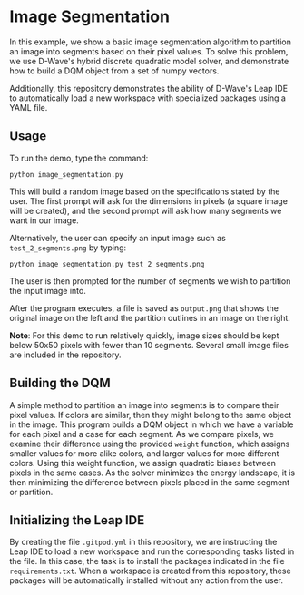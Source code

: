 # Image Segmentation

In this example, we show a basic image segmentation algorithm to partition an
image into segments based on their pixel values.  To solve this problem, we use
D-Wave's hybrid discrete quadratic model solver, and demonstrate how to build a
DQM object from a set of numpy vectors.

Additionally, this repository demonstrates the ability of D-Wave's Leap IDE to
automatically load a new workspace with specialized packages using a YAML file.

## Usage

To run the demo, type the command:

```python image_segmentation.py```

This will build a random image based on the specifications stated by the user.
The first prompt will ask for the dimensions in pixels (a square image will be
created), and the second prompt will ask how many segments we want in our image.

Alternatively, the user can specify an input image such as
```test_2_segments.png``` by typing:

```python image_segmentation.py test_2_segments.png```

The user is then prompted for the number of segments we wish to partition the
input image into.

After the program executes, a file is saved as ```output.png``` that shows the
original image on the left and the partition outlines in an image on the right.

**Note**: For this demo to run relatively quickly, image sizes should be kept
below 50x50 pixels with fewer than 10 segments. Several small image files are
included in the repository.

## Building the DQM

A simple method to partition an image into segments is to compare their pixel
values.  If colors are similar, then they might belong to the same object in the
image. This program builds a DQM object in which we have a variable for each
pixel and a case for each segment.  As we compare pixels, we examine their
difference using the provided ```weight``` function, which assigns smaller
values for more alike colors, and larger values for more different colors.
Using this weight function, we assign quadratic biases between pixels in the
same cases.  As the solver minimizes the energy landscape, it is then minimizing
the difference between pixels placed in the same segment or partition.

## Initializing the Leap IDE

By creating the file ```.gitpod.yml``` in this repository, we are instructing
the Leap IDE to load a new workspace and run the corresponding tasks listed in
the file.  In this case, the task is to install the packages indicated in the
file ```requirements.txt```.  When a workspace is created from this repository,
these packages will be automatically installed without any action from the user.
